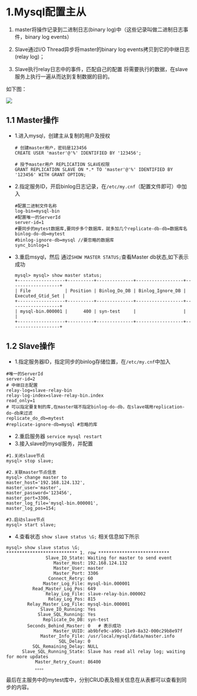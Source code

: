 # 1.Mysql配置主从

1. master将操作记录到二进制日志(binary log)中（这些记录叫做二进制日志事件，binary log events）

2. Slave通过I/O Thread异步将master的binary log events拷贝到它的中继日志(relay log)；
3. Slave执行relay日志中的事件，匹配自己的配置 将需要执行的数据，在slave服务上执行一遍从而达到复制数据的目的。

如下图：

![](http://ww1.sinaimg.cn/large/b8a27c2fgy1g6b5248xwkj20g607i3zy.jpg)

## 1.1 Master操作

- 1.进入mysql，创建主从复制的用户及授权

  ```mysql
  # 创建master用户，密码是123456
  CREATE USER 'master'@'%' IDENTIFIED BY '123456'; 
  
  # 授予master用户 REPLICATION SLAVE权限
  GRANT REPLICATION SLAVE ON *.* TO 'master'@'%' IDENTIFIED BY '123456' WITH GRANT OPTION;
  ```

- 2.指定服务ID，开启binlog日志记录，在`/etc/my.cnf`（配置文件即可）中加入 

  ```mysql
  #配置二进制文件名称
  log-bin=mysql-bin
  #配置唯一的ServerId
  server-id=1     
  #要同步的mytest数据库,要同步多个数据库，就多加几个replicate-db-db=数据库名 
  binlog-do-db=mytest 
  #binlog-ignore-db=mysql //要忽略的数据库
  sync_binlog=1
  ```

- 3.重启msyql，然后 通过`SHOW MASTER STATUS;`查看Master db状态,如下表示成功

  ```mysql
  mysql> mysql> show master status;
  +------------------+----------+--------------+------------------+-------------------+
  | File             | Position | Binlog_Do_DB | Binlog_Ignore_DB | Executed_Gtid_Set |
  +------------------+----------+--------------+------------------+-------------------+
  | mysql-bin.000001 |      400 | syn-test     |                  |                   |
  +------------------+----------+--------------+------------------+-------------------+
  ```

  

## 1.2 Slave操作

- 1.指定服务器ID，指定同步的binlog存储位置，在`/etc/my.cnf`中加入

```mysql
#唯一的ServerId
server-id=2
# 中继日志配置
relay-log=slave-relay-bin
relay-log-index=slave-relay-bin.index
read_only=1
# 可以指定要复制的库,在master端不指定binlog-do-db，在slave端用replication-do-db来过滤
replicate_do_db=mytest
#replicate-ignore-db=mysql #忽略的库
```

- 2.重启服务器 `service mysql restart`
- 3.接入slave的mysql服务，并配置

```mysql
#1.关闭slave节点
mysql> stop slave;

#2.关联master节点信息
mysql> change master to
master_host='192.168.124.132',
master_user='master',
master_password='123456',
master_port=3306,
master_log_file='mysql-bin.000001',
master_log_pos=154;

#3.启动slave节点
mysql> start slave;
```

- 4.查看状态 `show slave status \G;` 相关信息如下所示

```mysql
mysql> show slave status \G;
*************************** 1. row ***************************
               Slave_IO_State: Waiting for master to send event
                  Master_Host: 192.168.124.132
                  Master_User: master
                  Master_Port: 3306
                Connect_Retry: 60
              Master_Log_File: mysql-bin.000001
          Read_Master_Log_Pos: 649
               Relay_Log_File: slave-relay-bin.000002
                Relay_Log_Pos: 815
        Relay_Master_Log_File: mysql-bin.000001
             Slave_IO_Running: Yes
            Slave_SQL_Running: Yes
              Replicate_Do_DB: syn-test
 		Seconds_Behind_Master: 0   # 表示成功
 		  		  Master_UUID: ab9bfe9c-a90c-11e9-8a32-000c29b8e97f
             Master_Info_File: /usr/local/mysql/data/master.info
                    SQL_Delay: 0
          SQL_Remaining_Delay: NULL
      Slave_SQL_Running_State: Slave has read all relay log; waiting for more updates
           Master_Retry_Count: 86400
           。。。。
```

最后在主服务中的mytest库中，分别CRUD表及相关信息在从表都可以查看到同步的内容。